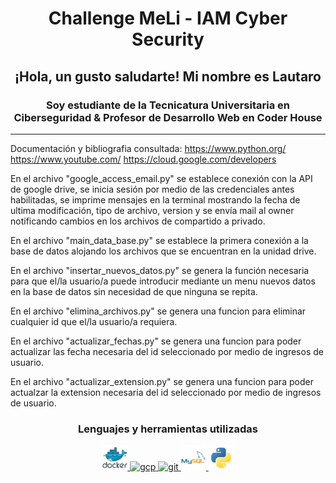 <h1 align="center">Challenge MeLi - IAM Cyber Security </h1>
<h2 align="center">¡Hola, un gusto saludarte! Mi nombre es Lautaro</h2>
<h3 align="center">Soy estudiante de la Tecnicatura Universitaria en Ciberseguridad & Profesor de Desarrollo Web en Coder House</h3>
<hr>

Documentación y bibliografia consultada:
https://www.python.org/
https://www.youtube.com/
https://cloud.google.com/developers

<p class="bold">En el archivo "google_access_email.py" se establece conexión con la API de google drive, se inicia sesión por medio de las credenciales antes habilitadas, se imprime mensajes en la terminal mostrando la fecha de ultima modificación, tipo de archivo, version y se envía mail al owner notificando cambios en los archivos de compartido a privado.

En el archivo "main_data_base.py" se establece la primera conexión a la base de datos alojando los archivos que se encuentran en la unidad drive.

En el archivo "insertar_nuevos_datos.py" se genera la función necesaria para que el/la usuario/a puede introducir mediante un menu nuevos datos en la base de datos sin necesidad de que ninguna se repita.

En el archivo "elimina_archivos.py" se genera una funcion para eliminar cualquier id que el/la usuario/a requiera.

En el archivo "actualizar_fechas.py" se genera una funcion para poder actualizar las fecha necesaria del id seleccionado por medio de ingresos de usuario.

En el archivo "actualizar_extension.py" se genera una funcion para poder actualzar la extension necesaria del id seleccionado por medio de ingresos de usuario.</p>


<h3 align="center">Lenguajes y herramientas utilizadas</h3>
<p align="center"> </a> <a href="https://www.docker.com/" target="_blank" rel="noreferrer"> <img src="https://raw.githubusercontent.com/devicons/devicon/master/icons/docker/docker-original-wordmark.svg" alt="docker" width="40" height="40"/> </a> <a href="https://cloud.google.com" target="_blank" rel="noreferrer"> <img src="https://www.vectorlogo.zone/logos/google_cloud/google_cloud-icon.svg" alt="gcp" width="40" height="40"/> </a> <a href="https://git-scm.com/" target="_blank" rel="noreferrer"> <img src="https://www.vectorlogo.zone/logos/git-scm/git-scm-icon.svg" alt="git" width="40" height="40"/> </a> <a href="https://www.mysql.com/" target="_blank" rel="noreferrer"> <img src="https://raw.githubusercontent.com/devicons/devicon/master/icons/mysql/mysql-original-wordmark.svg" alt="mysql" width="40" height="40"/> </a> </a> <a href="https://www.python.org" target="_blank" rel="noreferrer"> <img src="https://raw.githubusercontent.com/devicons/devicon/master/icons/python/python-original.svg" alt="python" width="40" height="40"/> </a> 


